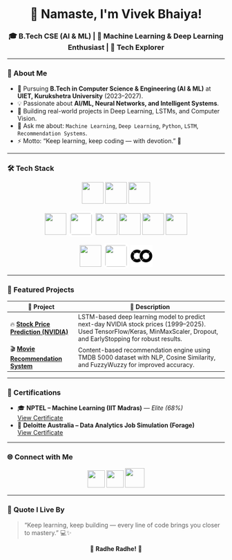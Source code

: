 <!---
🌸 Radhe Radhe! Final GitHub Profile README
Fully fixed version: white-background GitHub + Pandas icons that work on dark mode.
-->

<h1 align="center">👋 Namaste, I'm Vivek Bhaiya!</h1>
<h3 align="center">🎓 B.Tech CSE (AI & ML) | 🤖 Machine Learning & Deep Learning Enthusiast | 🧠 Tech Explorer</h3>

---

### 🧩 About Me
- 🌱 Pursuing **B.Tech in Computer Science & Engineering (AI & ML)** at **UIET, Kurukshetra University** (2023–2027).  
- 💡 Passionate about **AI/ML, Neural Networks, and Intelligent Systems**.  
- 🚀 Building real-world projects in Deep Learning, LSTMs, and Computer Vision.  
- 💬 Ask me about: `Machine Learning`, `Deep Learning`, `Python`, `LSTM`, `Recommendation Systems`.  
- ⚡ Motto: “Keep learning, keep coding — with devotion.” 🌸  

---

### 🛠️ Tech Stack

<p align="center">
  <!-- Languages -->
  <img src="https://cdn.jsdelivr.net/gh/devicons/devicon/icons/python/python-original.svg" width="50" height="50"/>
  <img src="https://cdn.jsdelivr.net/gh/devicons/devicon/icons/cplusplus/cplusplus-original.svg" width="50" height="50"/>
  <img src="https://cdn.jsdelivr.net/gh/devicons/devicon/icons/c/c-original.svg" width="50" height="50"/>
</p>

<p align="center">
  <!-- ML / DL -->
  <img src="https://cdn.jsdelivr.net/gh/devicons/devicon/icons/numpy/numpy-original.svg" width="50" height="50"/>
  <img src="https://raw.githubusercontent.com/simple-icons/simple-icons/develop/icons/pandas.svg" width="50" height="50" style="background:white; padding:5px; border-radius:10px;"/>
  <img src="https://cdn.jsdelivr.net/gh/devicons/devicon/icons/tensorflow/tensorflow-original.svg" width="50" height="50"/>
  <img src="https://cdn.jsdelivr.net/gh/devicons/devicon/icons/keras/keras-original.svg" width="50" height="50"/>
  <img src="https://cdn.jsdelivr.net/gh/devicons/devicon/icons/opencv/opencv-original.svg" width="50" height="50"/>
  <img src="https://cdn.jsdelivr.net/gh/devicons/devicon/icons/jupyter/jupyter-original.svg" width="50" height="50"/>
</p>

<p align="center">
  <!-- Tools -->
  <img src="https://cdn.jsdelivr.net/gh/devicons/devicon/icons/vscode/vscode-original.svg" width="50" height="50"/>
  <img src="https://upload.wikimedia.org/wikipedia/commons/9/91/Octicons-mark-github.svg" width="50" height="50" style="background:white; border-radius:10px; padding:5px;"/>
  <img src="https://github.com/VIVEK-CSE/VIVEK-CSE/blob/main/googlecolab.svg" width="50" height="50"/>
</p>

---

### 🚀 Featured Projects

| 🧠 Project | 💬 Description |
|------------|----------------|
| 🔥 [**Stock Price Prediction (NVIDIA)**](https://github.com/VIVEK-CSE/NVIDIA-stock-prediction-lstm) | LSTM-based deep learning model to predict next-day NVIDIA stock prices (1999–2025). Used TensorFlow/Keras, MinMaxScaler, Dropout, and EarlyStopping for robust results. |
| 🎬 [**Movie Recommendation System**](https://github.com/VIVEK-CSE/movie-recommendation-system) | Content-based recommendation engine using TMDB 5000 dataset with NLP, Cosine Similarity, and FuzzyWuzzy for improved accuracy. |

---

### 🧾 Certifications
- 🎓 **NPTEL – Machine Learning (IIT Madras)** — *Elite (68%)*  
  [View Certificate](https://internalapp.nptel.ac.in/NOC/NOC25/SEM1/Ecertificates/106/noc25-cs46/Course/NPTEL25CS46S45040022204394012.pdf)
- 💼 **Deloitte Australia – Data Analytics Job Simulation (Forage)**  
  [View Certificate](https://forage-uploads-prod.s3.amazonaws.com/completion-certificates/9PBTqmSxAf6zZTseP/io9DzWKe3PTsiS6GG_9PBTqmSxAf6zZTseP_FmWkdRfbBEEid9ban_1751282230359_completion_certificate.pdf)

---

### 🌐 Connect with Me

<p align="center">
  <a href="https://linkedin.com/in/vivek-5ba199275" target="_blank"><img src="https://cdn.jsdelivr.net/gh/devicons/devicon/icons/linkedin/linkedin-original.svg" width="40" height="40"/></a>
  <a href="mailto:Viveky7982@outlook.com"><img src="https://www.vectorlogo.zone/logos/google_colab/google_colab-icon.svg" width="40" height="40"/></a>
  <a href="https://github.com/VIVEK-CSE"><img src="https://upload.wikimedia.org/wikipedia/commons/9/91/Octicons-mark-github.svg" width="45" height="45"/></a>
</p>

---

### 🌸 Quote I Live By
> “Keep learning, keep building — every line of code brings you closer to mastery.” 💻✨  

<p align="center">
  🌸 <b>Radhe Radhe!</b> 🙏  
</p>
